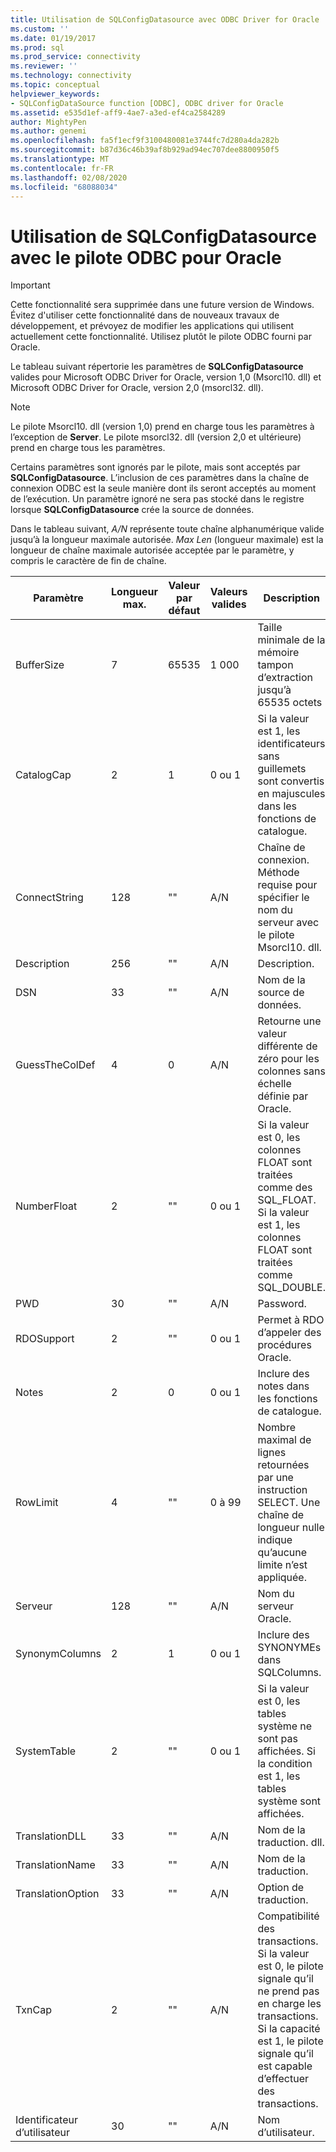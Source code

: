 ```yaml
---
title: Utilisation de SQLConfigDatasource avec ODBC Driver for Oracle | Microsoft Docs
ms.custom: ''
ms.date: 01/19/2017
ms.prod: sql
ms.prod_service: connectivity
ms.reviewer: ''
ms.technology: connectivity
ms.topic: conceptual
helpviewer_keywords:
- SQLConfigDataSource function [ODBC], ODBC driver for Oracle
ms.assetid: e535d1ef-aff9-4ae7-a3ed-ef4ca2584289
author: MightyPen
ms.author: genemi
ms.openlocfilehash: fa5f1ecf9f3100480081e3744fc7d280a4da282b
ms.sourcegitcommit: b87d36c46b39af8b929ad94ec707dee8800950f5
ms.translationtype: MT
ms.contentlocale: fr-FR
ms.lasthandoff: 02/08/2020
ms.locfileid: "68088034"
---
```

# <a name="using-sqlconfigdatasource-with-the-odbc-driver-for-oracle"></a>Utilisation de SQLConfigDatasource avec le pilote ODBC pour Oracle
> [!IMPORTANT]  
>  Cette fonctionnalité sera supprimée dans une future version de Windows. Évitez d'utiliser cette fonctionnalité dans de nouveaux travaux de développement, et prévoyez de modifier les applications qui utilisent actuellement cette fonctionnalité. Utilisez plutôt le pilote ODBC fourni par Oracle.  
  
 Le tableau suivant répertorie les paramètres de **SQLConfigDatasource** valides pour Microsoft ODBC Driver for Oracle, version 1,0 (Msorcl10. dll) et Microsoft ODBC Driver for Oracle, version 2,0 (msorcl32. dll).  
  
> [!NOTE]  
>  Le pilote Msorcl10. dll (version 1,0) prend en charge tous les paramètres à l’exception de **Server**. Le pilote msorcl32. dll (version 2,0 et ultérieure) prend en charge tous les paramètres.  
  
 Certains paramètres sont ignorés par le pilote, mais sont acceptés par **SQLConfigDatasource**. L’inclusion de ces paramètres dans la chaîne de connexion ODBC est la seule manière dont ils seront acceptés au moment de l’exécution. Un paramètre ignoré ne sera pas stocké dans le registre lorsque **SQLConfigDatasource** crée la source de données.  
  
 Dans le tableau suivant, *A/N* représente toute chaîne alphanumérique valide jusqu’à la longueur maximale autorisée. *Max Len* (longueur maximale) est la longueur de chaîne maximale autorisée acceptée par le paramètre, y compris le caractère de fin de chaîne.  
  
|Paramètre|Longueur max.|Valeur par défaut|Valeurs valides|Description|  
|-------------|-------------|-------------------|------------------|-----------------|  
|BufferSize|7|65535|1 000|Taille minimale de la mémoire tampon d’extraction jusqu’à 65535 octets|  
|CatalogCap|2|1|0 ou 1|Si la valeur est 1, les identificateurs sans guillemets sont convertis en majuscules dans les fonctions de catalogue.|  
|ConnectString|128|""|A/N|Chaîne de connexion. Méthode requise pour spécifier le nom du serveur avec le pilote Msorcl10. dll.|  
|Description|256|""|A/N|Description.|  
|DSN|33|""|A/N|Nom de la source de données.|  
|GuessTheColDef|4|0|A/N|Retourne une valeur différente de zéro pour les colonnes sans échelle définie par Oracle.|  
|NumberFloat|2|""|0 ou 1|Si la valeur est 0, les colonnes FLOAT sont traitées comme des SQL_FLOAT. Si la valeur est 1, les colonnes FLOAT sont traitées comme SQL_DOUBLE.|  
|PWD|30|""|A/N|Password.|  
|RDOSupport|2|""|0 ou 1|Permet à RDO d’appeler des procédures Oracle.|  
|Notes|2|0|0 ou 1|Inclure des notes dans les fonctions de catalogue.|  
|RowLimit|4|""|0 à 99|Nombre maximal de lignes retournées par une instruction SELECT. Une chaîne de longueur nulle indique qu’aucune limite n’est appliquée.|  
|Serveur|128|""|A/N|Nom du serveur Oracle.|  
|SynonymColumns|2|1|0 ou 1|Inclure des SYNONYMEs dans SQLColumns.|  
|SystemTable|2|""|0 ou 1|Si la valeur est 0, les tables système ne sont pas affichées. Si la condition est 1, les tables système sont affichées.|  
|TranslationDLL|33|""|A/N|Nom de la traduction. dll.|  
|TranslationName|33|""|A/N|Nom de la traduction.|  
|TranslationOption|33|""|A/N|Option de traduction.|  
|TxnCap|2|""|A/N|Compatibilité des transactions. Si la valeur est 0, le pilote signale qu’il ne prend pas en charge les transactions. Si la capacité est 1, le pilote signale qu’il est capable d’effectuer des transactions.|  
|Identificateur d’utilisateur|30|""|A/N|Nom d’utilisateur.|
